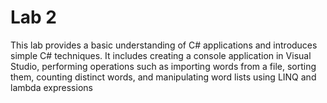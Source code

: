 # Lab 2
This lab provides a basic understanding of C# applications and introduces simple C# techniques. It includes creating a console application in Visual Studio, performing operations such as importing words from a file, sorting them, counting distinct words, and manipulating word lists using LINQ and lambda expressions
